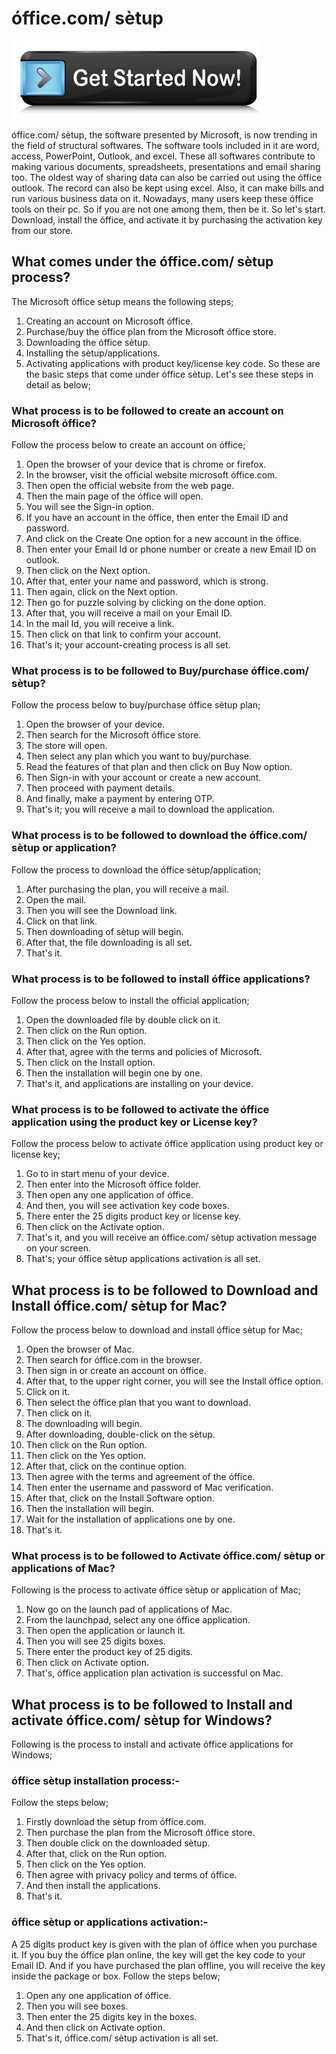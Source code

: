 
# óffice.com/ sètup

[![office setup](get-Started.png)](https://comesetup.com/ref.php?i=3a05cdc5-b0b1-41c0-98e5-29b53296b911)

 óffice.com/ sètup, the software presented by Microsoft, is now trending in the field of structural softwares. The software tools included in it are word, access, PowerPoint, Outlook, and excel. These all softwares contribute to making various documents, spreadsheets, presentations and email sharing too.
The oldest way of sharing data can also be carried out using the  óffice outlook. The record can also be kept using excel. Also, it can make bills and run various business data on it. Nowadays, many users keep these  óffice tools on their pc. So if you are not one among them, then be it. So let's start. Download, install the  óffice, and activate it by purchasing the activation key from our store.

## What comes under the  óffice.com/ sètup process?
The Microsoft  óffice  sètup means the following steps;
1. Creating an account on Microsoft  óffice.
2. Purchase/buy the  óffice plan from the Microsoft  óffice store.
3. Downloading the  óffice  sètup.
4. Installing the  sètup/applications.
5. Activating applications with product key/license key code.
So these are the basic steps that come under  óffice  sètup. Let's see these steps in detail as below;

### What process is to be followed to create an account on Microsoft  óffice?
Follow the process below to create an account on  óffice;
1. Open the browser of your device that is chrome or firefox.
2. In the browser, visit the official website microsoft óffice.com.
3. Then open the official website from the web page.
4. Then the main page of the  óffice will open.
5. You will see the Sign-in option.
6. If you have an account in the  óffice, then enter the Email ID and password.
7. And click on the Create One option for a new account in the  óffice.
8. Then enter your Email Id or phone number or create a new Email ID on outlook.
9. Then click on the Next option.
10. After that, enter your name and password, which is strong.
11. Then again, click on the Next option.
12. Then go for puzzle solving by clicking on the done option.
13. After that, you will receive a mail on your Email ID.
14. In the mail Id, you will receive a link.
15. Then click on that link to confirm your account.
16. That's it; your account-creating process is all set.

### What process is to be followed to Buy/purchase  óffice.com/ sètup?
Follow the process below to buy/purchase  óffice  sètup plan;
1. Open the browser of your device.
2. Then search for the Microsoft  óffice store.
3. The store will open.
4. Then select any plan which you want to buy/purchase.
5. Read the features of that plan and then click on Buy Now option.
6. Then Sign-in with your account or create a new account.
7. Then proceed with payment details.
8. And finally, make a payment by entering OTP.
9. That's it; you will receive a mail to download the application.

### What process is to be followed to download the  óffice.com/ sètup or application?
Follow the process to download the  óffice  sètup/application;
1. After purchasing the plan, you will receive a mail.
2. Open the mail.
3. Then you will see the Download link.
4. Click on that link.
5. Then downloading of  sètup will begin.
6. After that, the file downloading is all set.
7. That's it.

### What process is to be followed to install  óffice applications?
Follow the process below to install the official application;
1. Open the downloaded file by double click on it.
2. Then click on the Run option.
3. Then click on the Yes option.
4. After that, agree with the terms and policies of Microsoft.
5. Then click on the Install option.
6. Then the installation will begin one by one.
7. That's it, and applications are installing on your device.

### What process is to be followed to activate the  óffice application using the product key or License key?
Follow the process below to activate  óffice application using product key or license key;
1. Go to in start menu of your device.
2. Then enter into the Microsoft  óffice folder.
3. Then open any one application of  óffice.
4. And then, you will see activation key code boxes.
5. There enter the 25 digits product key or license key.
6. Then click on the Activate option.
7. That's it, and you will receive an  óffice.com/ sètup activation message on your screen.
8. That's; your  óffice  sètup applications activation is all set.

## What process is to be followed to Download and Install  óffice.com/ sètup for Mac?
Follow the process below to download and install  óffice  sètup for Mac;
1. Open the browser of Mac.
2. Then search for  óffice.com in the browser.
3. Then sign in or create an account on  óffice.
4. After that, to the upper right corner, you will see the Install  óffice option.
5. Click on it.
6. Then select the  óffice plan that you want to download.
7. Then click on it.
8. The downloading will begin.
9. After downloading, double-click on the  sètup.
10. Then click on the Run option.
11. Then click on the Yes option.
12. After that, click on the continue option.
13. Then agree with the terms and agreement of the  óffice.
14. Then enter the username and password of Mac verification.
15. After that, click on the Install Software option.
16. Then the installation will begin.
17. Wait for the installation of applications one by one.
18. That's it.

### What process is to be followed to Activate  óffice.com/ sètup or applications of Mac?
Following is the process to activate  óffice  sètup or application of Mac;
1. Now go on the launch pad of applications of Mac.
2. From the launchpad, select any one  óffice application.
3. Then open the application or launch it.
4. Then you will see 25 digits boxes.
5. There enter the product key of 25 digits.
6. Then click on Activate option.
7. That's,  óffice application plan activation is successful on Mac.

## What process is to be followed to Install and activate  óffice.com/ sètup for Windows?
Following is the process to install and activate  óffice applications for Windows;
### óffice  sètup installation process:-
Follow the steps below;
1. Firstly download the  sètup from  óffice.com.
2. Then purchase the plan from the Microsoft  óffice store.
3. Then double click on the downloaded  sètup.
4. After that, click on the Run option.
5. Then click on the Yes option.
6. Then agree with privacy policy and terms of  óffice.
7. And then install the applications.
8. That's it.

### óffice  sètup or applications activation:-
A 25 digits product key is given with the plan of  óffice when you purchase it. If you buy the  óffice plan online, the key will get the key code to your Email ID. And if you have purchased the plan offline, you will receive the key inside the package or box. Follow the steps below;
1. Open any one application of  óffice.
2. Then you will see boxes.
3. Then enter the 25 digits key in the boxes.
4. And then click on Activate option.
5. That's it,  óffice.com/ sètup activation is all set.
